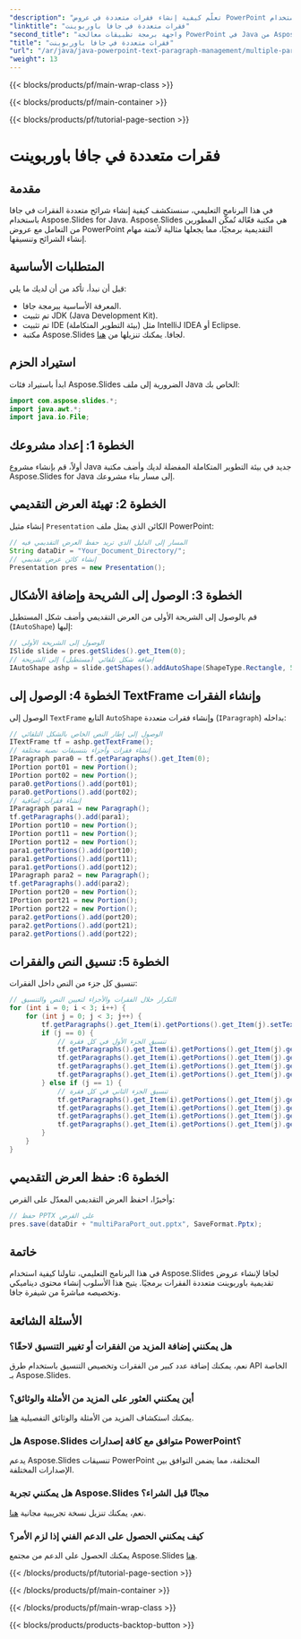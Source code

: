 ```yaml
---
"description": "تعلّم كيفية إنشاء فقرات متعددة في عروض PowerPoint التقديمية بلغة جافا باستخدام Aspose.Slides. دليل شامل مع أمثلة برمجية."
"linktitle": "فقرات متعددة في جافا باوربوينت"
"second_title": "واجهة برمجة تطبيقات معالجة PowerPoint في Java من Aspose.Slides"
"title": "فقرات متعددة في جافا باوربوينت"
"url": "/ar/java/java-powerpoint-text-paragraph-management/multiple-paragraphs-java-powerpoint/"
"weight": 13
---
```


{{< blocks/products/pf/main-wrap-class >}}

{{< blocks/products/pf/main-container >}}

{{< blocks/products/pf/tutorial-page-section >}}

# فقرات متعددة في جافا باوربوينت

## مقدمة
في هذا البرنامج التعليمي، سنستكشف كيفية إنشاء شرائح متعددة الفقرات في جافا باستخدام Aspose.Slides for Java. Aspose.Slides هي مكتبة فعّالة تُمكّن المطورين من التعامل مع عروض PowerPoint التقديمية برمجيًا، مما يجعلها مثالية لأتمتة مهام إنشاء الشرائح وتنسيقها.
## المتطلبات الأساسية
قبل أن نبدأ، تأكد من أن لديك ما يلي:
- المعرفة الأساسية ببرمجة جافا.
- تم تثبيت JDK (Java Development Kit).
- تم تثبيت IDE (بيئة التطوير المتكاملة) مثل IntelliJ IDEA أو Eclipse.
- مكتبة Aspose.Slides لجافا. يمكنك تنزيلها من [هنا](https://releases.aspose.com/slides/java/).
## استيراد الحزم
ابدأ باستيراد فئات Aspose.Slides الضرورية إلى ملف Java الخاص بك:
```java
import com.aspose.slides.*;
import java.awt.*;
import java.io.File;
```
## الخطوة 1: إعداد مشروعك
أولاً، قم بإنشاء مشروع Java جديد في بيئة التطوير المتكاملة المفضلة لديك وأضف مكتبة Aspose.Slides for Java إلى مسار بناء مشروعك.
## الخطوة 2: تهيئة العرض التقديمي
إنشاء مثيل `Presentation` الكائن الذي يمثل ملف PowerPoint:
```java
// المسار إلى الدليل الذي تريد حفظ العرض التقديمي فيه
String dataDir = "Your_Document_Directory/";
// إنشاء كائن عرض تقديمي
Presentation pres = new Presentation();
```
## الخطوة 3: الوصول إلى الشريحة وإضافة الأشكال
قم بالوصول إلى الشريحة الأولى من العرض التقديمي وأضف شكل المستطيل (`IAutoShape`) إليها:
```java
// الوصول إلى الشريحة الأولى
ISlide slide = pres.getSlides().get_Item(0);
// إضافة شكل تلقائي (مستطيل) إلى الشريحة
IAutoShape ashp = slide.getShapes().addAutoShape(ShapeType.Rectangle, 50, 150, 300, 150);
```
## الخطوة 4: الوصول إلى TextFrame وإنشاء الفقرات
الوصول إلى `TextFrame` التابع `AutoShape` وإنشاء فقرات متعددة (`IParagraph`) بداخله:
```java
// الوصول إلى إطار النص الخاص بالشكل التلقائي
ITextFrame tf = ashp.getTextFrame();
// إنشاء فقرات وأجزاء بتنسيقات نصية مختلفة
IParagraph para0 = tf.getParagraphs().get_Item(0);
IPortion port01 = new Portion();
IPortion port02 = new Portion();
para0.getPortions().add(port01);
para0.getPortions().add(port02);
// إنشاء فقرات إضافية
IParagraph para1 = new Paragraph();
tf.getParagraphs().add(para1);
IPortion port10 = new Portion();
IPortion port11 = new Portion();
IPortion port12 = new Portion();
para1.getPortions().add(port10);
para1.getPortions().add(port11);
para1.getPortions().add(port12);
IParagraph para2 = new Paragraph();
tf.getParagraphs().add(para2);
IPortion port20 = new Portion();
IPortion port21 = new Portion();
IPortion port22 = new Portion();
para2.getPortions().add(port20);
para2.getPortions().add(port21);
para2.getPortions().add(port22);
```
## الخطوة 5: تنسيق النص والفقرات
تنسيق كل جزء من النص داخل الفقرات:
```java
// التكرار خلال الفقرات والأجزاء لتعيين النص والتنسيق
for (int i = 0; i < 3; i++) {
    for (int j = 0; j < 3; j++) {
        tf.getParagraphs().get_Item(i).getPortions().get_Item(j).setText("Portion0" + j);
        if (j == 0) {
            // تنسيق الجزء الأول في كل فقرة
            tf.getParagraphs().get_Item(i).getPortions().get_Item(j).getPortionFormat().getFillFormat().setFillType(FillType.Solid);
            tf.getParagraphs().get_Item(i).getPortions().get_Item(j).getPortionFormat().getFillFormat().getSolidFillColor().setColor(Color.RED);
            tf.getParagraphs().get_Item(i).getPortions().get_Item(j).getPortionFormat().setFontBold(NullableBool.True);
            tf.getParagraphs().get_Item(i).getPortions().get_Item(j).getPortionFormat().setFontHeight(15);
        } else if (j == 1) {
            // تنسيق الجزء الثاني في كل فقرة
            tf.getParagraphs().get_Item(i).getPortions().get_Item(j).getPortionFormat().getFillFormat().setFillType(FillType.Solid);
            tf.getParagraphs().get_Item(i).getPortions().get_Item(j).getPortionFormat().getFillFormat().getSolidFillColor().setColor(Color.BLUE);
            tf.getParagraphs().get_Item(i).getPortions().get_Item(j).getPortionFormat().setFontItalic(NullableBool.True);
            tf.getParagraphs().get_Item(i).getPortions().get_Item(j).getPortionFormat().setFontHeight(18);
        }
    }
}
```
## الخطوة 6: حفظ العرض التقديمي
وأخيرًا، احفظ العرض التقديمي المعدّل على القرص:
```java
// حفظ PPTX على القرص
pres.save(dataDir + "multiParaPort_out.pptx", SaveFormat.Pptx);
```

## خاتمة
في هذا البرنامج التعليمي، تناولنا كيفية استخدام Aspose.Slides لجافا لإنشاء عروض تقديمية باوربوينت متعددة الفقرات برمجيًا. يتيح هذا الأسلوب إنشاء محتوى ديناميكي وتخصيصه مباشرةً من شيفرة جافا.

## الأسئلة الشائعة
### هل يمكنني إضافة المزيد من الفقرات أو تغيير التنسيق لاحقًا؟
نعم، يمكنك إضافة عدد كبير من الفقرات وتخصيص التنسيق باستخدام طرق API الخاصة بـ Aspose.Slides.
### أين يمكنني العثور على المزيد من الأمثلة والوثائق؟
يمكنك استكشاف المزيد من الأمثلة والوثائق التفصيلية [هنا](https://reference.aspose.com/slides/java/).
### هل Aspose.Slides متوافق مع كافة إصدارات PowerPoint؟
يدعم Aspose.Slides تنسيقات PowerPoint المختلفة، مما يضمن التوافق بين الإصدارات المختلفة.
### هل يمكنني تجربة Aspose.Slides مجانًا قبل الشراء؟
نعم، يمكنك تنزيل نسخة تجريبية مجانية [هنا](https://releases.aspose.com/).
### كيف يمكنني الحصول على الدعم الفني إذا لزم الأمر؟
يمكنك الحصول على الدعم من مجتمع Aspose.Slides [هنا](https://forum.aspose.com/c/slides/11).

{{< /blocks/products/pf/tutorial-page-section >}}

{{< /blocks/products/pf/main-container >}}

{{< /blocks/products/pf/main-wrap-class >}}

{{< blocks/products/products-backtop-button >}}